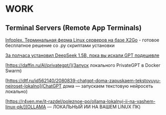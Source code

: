 # WORK

## Terminal Servers (Remote App Terminals)

[Infoplex. Терминальная ферма Linux серверов на базе X2Go](https://infoplex.ru/x2go/) - готовое бесплатное решение со .py скриптами установки

[За полчаса установил DeepSeek 1.5B, пока вы искали GPT подешевле](https://vc.ru/ai/1982601-zapusk-deepseek-1-5b-na-ubuntu-24-04)

[https://daffin.ru/AI/privategpt/](Запуск локального PrivateGPT в Docker Swarm)

[https://dtf.ru/id562140/2080839-chatgpt-doma-zapuskaem-tekstovuyu-neiroset-lokalno](ChatGPT дома — запускаем текстовую нейросеть локально)

[https://r4ven.me/it-razdel/poleznoe-po/ollama-lokalnyj-ii-na-vashem-linux-pk/](OLLAMA — ЛОКАЛЬНЫЙ ИИ НА ВАШЕМ LINUX ПК)

